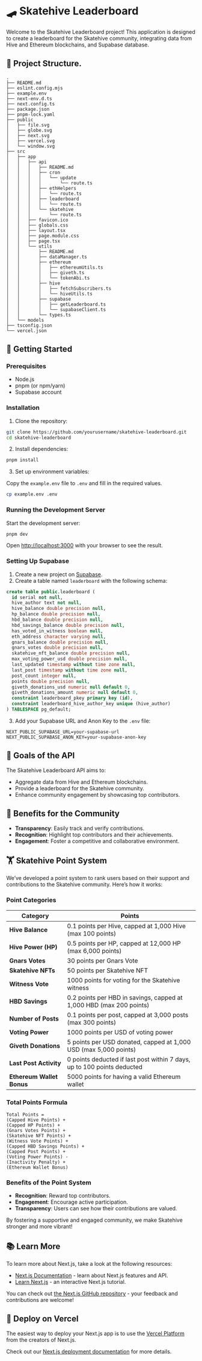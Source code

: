 # 🛹 Skatehive Leaderboard 

Welcome to the Skatehive Leaderboard project! This application is designed to create a leaderboard for the Skatehive community, integrating data from Hive and Ethereum blockchains, and Supabase database.

## 📁 Project Structure.

```
.
├── README.md
├── eslint.config.mjs
├── example.env
├── next-env.d.ts
├── next.config.ts
├── package.json
├── pnpm-lock.yaml
├── public
│   ├── file.svg
│   ├── globe.svg
│   ├── next.svg
│   ├── vercel.svg
│   └── window.svg
├── src
│   ├── app
│   │   ├── api
│   │   │   ├── README.md
│   │   │   ├── cron
│   │   │   │   └── update
│   │   │   │       └── route.ts
│   │   │   ├── ethHelpers
│   │   │   │   └── route.ts
│   │   │   ├── leaderboard
│   │   │   │   └── route.ts
│   │   │   └── skatehive
│   │   │       └── route.ts
│   │   ├── favicon.ico
│   │   ├── globals.css
│   │   ├── layout.tsx
│   │   ├── page.module.css
│   │   ├── page.tsx
│   │   └── utils
│   │       ├── README.md
│   │       ├── dataManager.ts
│   │       ├── ethereum
│   │       │   ├── ethereumUtils.ts
│   │       │   ├── giveth.ts
│   │       │   └── tokenAbi.ts
│   │       ├── hive
│   │       │   ├── fetchSubscribers.ts
│   │       │   └── hiveUtils.ts
│   │       ├── supabase
│   │       │   ├── getLeaderboard.ts
│   │       │   └── supabaseClient.ts
│   │       └── types.ts
│   └── models
├── tsconfig.json
└── vercel.json
```

## 🚀 Getting Started

### Prerequisites

- Node.js
- pnpm (or npm/yarn)
- Supabase account

### Installation

1. Clone the repository:

```bash
git clone https://github.com/yourusername/skatehive-leaderboard.git
cd skatehive-leaderboard
```

2. Install dependencies:

```bash
pnpm install
```

3. Set up environment variables:

Copy the `example.env` file to `.env` and fill in the required values.

```bash
cp example.env .env
```

### Running the Development Server

Start the development server:

```bash
pnpm dev
```

Open [http://localhost:3000](http://localhost:3000) with your browser to see the result.

### Setting Up Supabase

1. Create a new project on [Supabase](https://supabase.com/).
2. Create a table named `leaderboard` with the following schema:

```sql
create table public.leaderboard (
  id serial not null,
  hive_author text not null,
  hive_balance double precision null,
  hp_balance double precision null,
  hbd_balance double precision null,
  hbd_savings_balance double precision null,
  has_voted_in_witness boolean null,
  eth_address character varying null,
  gnars_balance double precision null,
  gnars_votes double precision null,
  skatehive_nft_balance double precision null,
  max_voting_power_usd double precision null,
  last_updated timestamp without time zone null,
  last_post timestamp without time zone null,
  post_count integer null,
  points double precision null,
  giveth_donations_usd numeric null default 0,
  giveth_donations_amount numeric null default 0,
  constraint leaderboard_pkey primary key (id),
  constraint leaderboard_hive_author_key unique (hive_author)
) TABLESPACE pg_default;
```

3. Add your Supabase URL and Anon Key to the `.env` file:

```env
NEXT_PUBLIC_SUPABASE_URL=your-supabase-url
NEXT_PUBLIC_SUPABASE_ANON_KEY=your-supabase-anon-key
```

## 🎯 Goals of the API

The Skatehive Leaderboard API aims to:

- Aggregate data from Hive and Ethereum blockchains.
- Provide a leaderboard for the Skatehive community.
- Enhance community engagement by showcasing top contributors.

## 🌟 Benefits for the Community

- **Transparency**: Easily track and verify contributions.
- **Recognition**: Highlight top contributors and their achievements.
- **Engagement**: Foster a competitive and collaborative environment.

## 🏋️ Skatehive Point System

We’ve developed a point system to rank users based on their support and contributions to the Skatehive community. Here’s how it works:

### **Point Categories**
| **Category**              | **Points**                                                                 |
|---------------------------|----------------------------------------------------------------------------|
| **Hive Balance**          | 0.1 points per Hive, capped at 1,000 Hive (max 100 points)                 |
| **Hive Power (HP)**       | 0.5 points per HP, capped at 12,000 HP (max 6,000 points)                  |
| **Gnars Votes**           | 30 points per Gnars Vote                                                   |
| **Skatehive NFTs**        | 50 points per Skatehive NFT                                                |
| **Witness Vote**          | 1000 points for voting for the Skatehive witness                           |
| **HBD Savings**           | 0.2 points per HBD in savings, capped at 1,000 HBD (max 200 points)        |
| **Number of Posts**       | 0.1 points per post, capped at 3,000 posts (max 300 points)                |
| **Voting Power**          | 1000 points per USD of voting power                                        |
| **Giveth Donations**      | 5 points per USD donated, capped at 1,000 USD (max 5,000 points)           |
| **Last Post Activity**    | 0 points deducted if last post within 7 days, up to 100 points deducted    |
| **Ethereum Wallet Bonus** | 5000 points for having a valid Ethereum wallet                             |

### **Total Points Formula**

```
Total Points =
(Capped Hive Points) +
(Capped HP Points) +
(Gnars Votes Points) +
(Skatehive NFT Points) +
(Witness Vote Points) +
(Capped HBD Savings Points) +
(Capped Post Points) +
(Voting Power Points) -
(Inactivity Penalty) +
(Ethereum Wallet Bonus)
```

### **Benefits of the Point System**

- **Recognition**: Reward top contributors.
- **Engagement**: Encourage active participation.
- **Transparency**: Users can see how their contributions are valued.

By fostering a supportive and engaged community, we make Skatehive stronger and more vibrant!

## 📚 Learn More

To learn more about Next.js, take a look at the following resources:

- [Next.js Documentation](https://nextjs.org/docs) - learn about Next.js features and API.
- [Learn Next.js](https://nextjs.org/learn) - an interactive Next.js tutorial.

You can check out [the Next.js GitHub repository](https://github.com/vercel/next.js) - your feedback and contributions are welcome!

## 🚀 Deploy on Vercel

The easiest way to deploy your Next.js app is to use the [Vercel Platform](https://vercel.com/new?utm_medium=default-template&filter=next.js&utm_source=create-next-app&utm_campaign=create-next-app-readme) from the creators of Next.js.

Check out our [Next.js deployment documentation](https://nextjs.org/docs/app/building-your-application/deploying) for more details.
